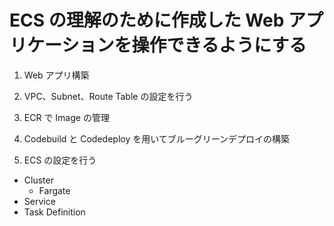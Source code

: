 # ECS の理解のために作成した Web アプリケーションを操作できるようにする

1. Web アプリ構築

2. VPC、Subnet、Route Table の設定を行う

3. ECR で Image の管理

4. Codebuild と Codedeploy を用いてブルーグリーンデプロイの構築

5. ECS の設定を行う

- Cluster
  - Fargate
- Service
- Task Definition
